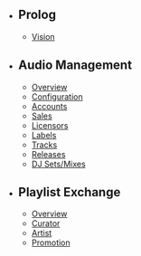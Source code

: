 - ## Prolog
    - [Vision](/{{route}}/{{version}}/vision)
- ## Audio Management
    - [Overview](/{{route}}/{{version}}/audio-management/overview)
    - [Configuration](/{{route}}/{{version}}/audio-management/configuration)
    - [Accounts](/{{route}}/{{version}}/audio-management/accounts)
    - [Sales](/{{route}}/{{version}}/audio-management/sales)
    - [Licensors](/{{route}}/{{version}}/audio-management/licensors)
    - [Labels](/{{route}}/{{version}}/audio-management/labels)
    - [Tracks](/{{route}}/{{version}}/audio-management/tracks)
    - [Releases](/{{route}}/{{version}}/audio-management/releases)
    - [DJ Sets/Mixes](/{{route}}/{{version}}/audio-management/dj-sets)
- ## Playlist Exchange
    - [Overview](/{{route}}/{{version}}/playlist-exchange/overview)
    - [Curator](/{{route}}/{{version}}/playlist-exchange/curator)
    - [Artist](/{{route}}/{{version}}/playlist-exchange/artist)
    - [Promotion](/{{route}}/{{version}}/playlist-exchange/promotion)
